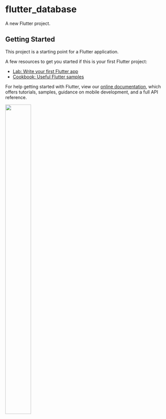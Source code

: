 # flutter_database

A new Flutter project.

## Getting Started

This project is a starting point for a Flutter application.

A few resources to get you started if this is your first Flutter project:

- [Lab: Write your first Flutter app](https://flutter.dev/docs/get-started/codelab)
- [Cookbook: Useful Flutter samples](https://flutter.dev/docs/cookbook)

For help getting started with Flutter, view our
[online documentation](https://flutter.dev/docs), which offers tutorials,
samples, guidance on mobile development, and a full API reference.

<img src = 'https://user-images.githubusercontent.com/67200542/134961810-d55b19e6-3465-4a19-bfa5-bc858358a6cd.png' width = 40% height=50% >
